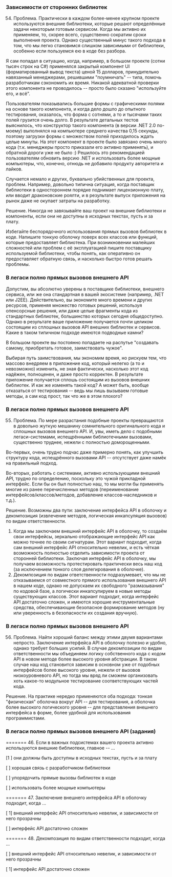 ### Зависимости от сторонних библиотек

54. Проблема. Практически в каждом более-менее крупном проекте используются внешние библиотеки, которые решают определённые задачи некоторым готовым сервисом. Когда мы активно их применяем, то, скорее всего, существенно сократим сроки выполнения проекта. Однако существенный минус такого подхода в том, что мы легко становимся слишком зависимыми от библиотеки, особенно если пользуемся ею в коде без разбора.

Я сам попадал в ситуацию, когда, например, в большом проекте (сотни тысяч строк на C#) применялся закрытый компонент UI (форматированный вывод текста) ценой 15 долларов, принудительно навязанный менеджерами, решившими "поумничать" -- типа, помочь разработчикам сэкономить их время. Никакой адекватной проверки этого компонента не проводилось -- просто было сказано "используйте его, и всё".

Пользователям показывались большие формы с графическими полями на основе такого компонента, и когда дело дошло до опытного тестирования, оказалось, что форма с сотнями, а то и тысячами таких полей грузится очень долго. В результате детальных тестов выяснилось, что конструктор такого компонента (в версии .NET 2.0 по-моему) выполнялся на компьютере среднего качества 0,15 секунды, поэтому загрузки формы с множеством полей приходилось ждать целые минуты. На этот компонент в проекте было завязано очень много кода (т.к. менеджеры просто приказали его активно применять), и обратной дороги уже не было :)
Решилось это рекомендацией пользователям обновить версию .NET и использовать более мощные компьютеры, что, конечно, отнюдь не добавило продукту авторитета и лайков.

Случается немало и других, буквально убийственных для проекта, проблем. Например, довольно типична ситуация, когда поставщик библиотеки в одностороннем порядке поднимает лицензионную плату, или вводит драконовские роялти, и в результате выпуск приложения на рынок даже не окупает затраты на разработку.

Решение. Никогда не завязывайте ваш проект на внешние библиотеки и компоненты, если они не доступны в исходных текстах, пусть и за плату.

Избегайте беспорядочного использования прямых вызовов библиотек в коде. Напишите тонкую оболочку поверх всех классов или функций, которые предоставляет библиотека. При возникновении малейших сложностей или проблем с её эксплуатацией пишите поставщику используемой библиотеки, чтобы понять, как оперативно он предоставляет обратную связь, и насколько быстро готов решать проблемы.


### В легаси полно прямых вызовов внешнего API

Допустим, вы абсолютно уверены в поставщике библиотеки, внешнего сервиса, или же она стандартная в вашей экосистеме (например, .NET или J2EE). Действительно, вы экономите много времени и других ресурсов, применяя множество готовых решений, используя опенсорсные решения, или даже целые фрагменты кода из стандартных библиотек, большинство которых сегодня общедоступно. Однако в результате ваше приложение получается почти целиком состоящим из сплошных вызовов API внешних библиотек и сервисов. Какие в таком типичном подходе имеются подводные камни?

В большом проекте вы постоянно попадаете на распутье "создавать самому, приобретать готовое, заимствовать чужое".

Выбирая путь заимствования, мы экономим время, но рискуем тем, что массово внедряем в приложение код, который нелегко (а то и невозможно) изменить, не зная фактически, насколько этот код надёжен, полноценен, и даже просто корректен. В результате приложение получается сплошь состоящим из вызовов внешних библиотек. И как же изменять такой код? А может быть, вообще отказаться от тестирования -- ведь мы лишь вызываем готовые методы, а сам код прост, так что же в этом плохого?


### В легаси полно прямых вызовов внешнего API

55. Проблема. По мере разрастания подобные проекты превращаются в довольно жуткую мешанину сомнительного оригинального кода и сплошных вызовов внешнего API. И, увы, иметь дело с подобными легаси-системами, испещрёнными библиотечными вызовами, существенно труднее, нежели с полностью доморощенными.

Во-первых, очень трудно подчас даже примерно понять, как улучшить структуру кода, испещрённого вызовами API -- отсутствует даже намёк на правильный подход.

Во-вторых, работать с системами, активно использующими внешний API, трудно по определению, поскольку это чужой прикладной интерфейс. Если бы он был полностью наш, то мы могли бы применять многие из ранее перечисленных методов (переименование интерфейсов/классов/методов, добавление классов-наследников и т.д.).

Решение. Возможны два пути: заключение интерфейса API в оболочку и декомпозиция (извлечение методов, логическая инкапсуляция вызовов) по видам ответственности.

1. Когда мы заключаем внешний интерфейс API в оболочку, то создаём свои интерфейсы, зеркально отображающие интерфейс API как можно точнее по своим сигнатурам. Этот вариант подходит, когда сам внешний интерфейс API относительно невелик, и есть чёткая возможность полностью отделить зависимости проекта от сторонней библиотеки. Заключая интерфейс API в оболочку, мы получаем возможность протестировать практически весь наш код (за исключением тонкого слоя делегирования в оболочке).
2. Декомпозиция по видам ответственности подразумевает, что мы не отказываемся от совместного прямого использования внешнего API в нашем коде, однако не допускаем их свободного "размазывания" по кодовой базе, а логически инкапсулируем в новые методы существующих классов. Этот вариант подходит, когда интерфейс API достаточно сложен, и имеются хорошие инструментальные средства, обеспечивающие безопасное формирование методов (ну или уверенность в безопасности их создания вручную).


### В легаси полно прямых вызовов внешнего API

56. Проблема. Найти хороший баланс между этими двумя вариантами непросто. Заключение интерфейса API в оболочку полезно и удобно, однако требует больших усилий. В случае декомпозиции по видам ответственности мы объединяем логику собственного кода с кодом API в новом методе более высокого уровня абстракции. В таком случае наш код становится зависим в основном уже от подобных интерфейсов более высокого уровня, нежели от вызовов низкоуровневого API, но тогда мы вряд ли сможем организовать хоть какое-то модульное тестирование соответствующих частей кода.

Решение. На практике нередко применяются оба подхода: тонкая "физическая" оболочка вокруг API -- для тестирования, а оболочка более высокого логического уровня -- для представления внешнего интерфейса в форме, более удобной для использования программистами.



### В легаси полно прямых вызовов внешнего API (задания)

======= 46. Если в важных подсистемах вашего проекта активно используются внешние библиотеки, главное -- ...

[1 ] они должны быть доступны в исходных текстах, пусть и за плату

[ ] хорошая связь с разработчиком библиотеки

[ ] упорядочить прямые вызовы библиотек в коде

[ ] использовать более мощные компьютеры

======= 47. Заключение внешнего интерфейса API в оболочку подходит, когда ...

[ 1] внешний интерфейс API относительно невелик, и зависимости от него прозрачны

[ ] интерфейс API достаточно сложен

======= 48. Декомпозиция по видам ответственности подходит, когда ...

[ ] внешний интерфейс API относительно невелик, и зависимости от него прозрачны

[ 1] интерфейс API достаточно сложен
